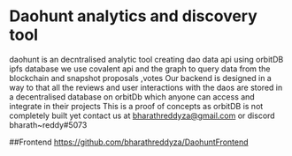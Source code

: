 # Daohunt analytics and discovery tool

daohunt is an decntralised analytic tool creating dao data api using orbitDB ipfs database
we use covalent api and the graph to query data from the blockchain and snapshot proposals ,votes
Our backend is designed in a way to that all the reviews and user interactions with the daos are stored in a decentralised database on orbitDb which anyone can access and integrate in their projects
This is a proof of concepts as orbitDB is not completely built yet
contact us at bharathreddyza@gmail.com
or discord bharath~reddy#5073

##Frontend https://github.com/bharathreddyza/DaohuntFrontend
